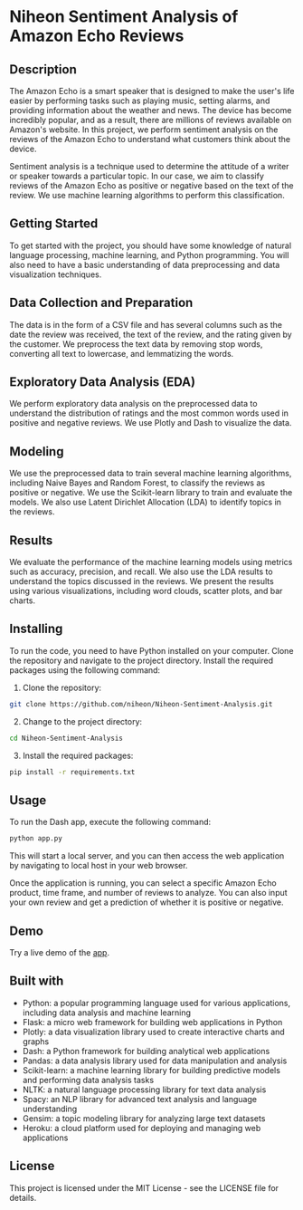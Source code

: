# Niheon Sentiment Analysis of Amazon Echo Reviews

## Description
The Amazon Echo is a smart speaker that is designed to make the user's life easier by performing tasks such as playing music, setting alarms, and providing information about the weather and news. The device has become incredibly popular, and as a result, there are millions of reviews available on Amazon's website. In this project, we perform sentiment analysis on the reviews of the Amazon Echo to understand what customers think about the device.

Sentiment analysis is a technique used to determine the attitude of a writer or speaker towards a particular topic. In our case, we aim to classify reviews of the Amazon Echo as positive or negative based on the text of the review. We use machine learning algorithms to perform this classification.

## Getting Started
To get started with the project, you should have some knowledge of natural language processing, machine learning, and Python programming. You will also need to have a basic understanding of data preprocessing and data visualization techniques.

## Data Collection and Preparation
The data is in the form of a CSV file and has several columns such as the date the review was received, the text of the review, and the rating given by the customer. We preprocess the text data by removing stop words, converting all text to lowercase, and lemmatizing the words.

## Exploratory Data Analysis (EDA)
We perform exploratory data analysis on the preprocessed data to understand the distribution of ratings and the most common words used in positive and negative reviews. We use Plotly and Dash to visualize the data.

## Modeling
We use the preprocessed data to train several machine learning algorithms, including Naive Bayes and Random Forest, to classify the reviews as positive or negative. We use the Scikit-learn library to train and evaluate the models. We also use Latent Dirichlet Allocation (LDA) to identify topics in the reviews.

## Results
We evaluate the performance of the machine learning models using metrics such as accuracy, precision, and recall. We also use the LDA results to understand the topics discussed in the reviews. We present the results using various visualizations, including word clouds, scatter plots, and bar charts.

## Installing
To run the code, you need to have Python installed on your computer. 
Clone the repository and navigate to the project directory. Install the required packages using the following command:
1. Clone the repository:

```bash
git clone https://github.com/niheon/Niheon-Sentiment-Analysis.git
```

2. Change to the project directory:

```bash
cd Niheon-Sentiment-Analysis
```

3. Install the required packages:

```bash
pip install -r requirements.txt
```
## Usage
To run the Dash app, execute the following command:
```bash
python app.py
```
This will start a local server, and you can then access the web application by navigating to local host in your web browser.

Once the application is running, you can select a specific Amazon Echo product, time frame, and number of reviews to analyze. You can also input your own review and get a prediction of whether it is positive or negative.

## Demo
Try a live demo of the [app](https://sentiment-analysis-dashboard.herokuapp.com/).

## Built with
- Python: a popular programming language used for various applications, including data analysis and machine learning
- Flask: a micro web framework for building web applications in Python
- Plotly: a data visualization library used to create interactive charts and graphs
- Dash: a Python framework for building analytical web applications
- Pandas: a data analysis library used for data manipulation and analysis
- Scikit-learn: a machine learning library for building predictive models and performing data analysis tasks
- NLTK: a natural language processing library for text data analysis
- Spacy: an NLP library for advanced text analysis and language understanding
- Gensim: a topic modeling library for analyzing large text datasets
- Heroku: a cloud platform used for deploying and managing web applications

## License
This project is licensed under the MIT License - see the LICENSE file for details.
